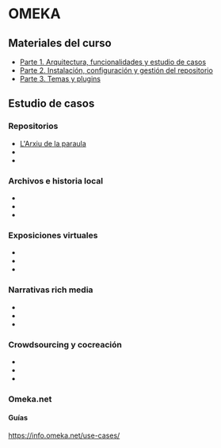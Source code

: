 # OMEKA

## Materiales del curso
* [Parte 1. Arquitectura, funcionalidades y estudio de casos](https://www.dropbox.com/s/mxigjxdtt09dncn/omeka_classic_1part.pdf?dl=0)
* [Parte 2. Instalación, configuración y gestión del repositorio](https://www.dropbox.com/s/ezxii505pib857u/omeka_classic_2part.pdf?dl=0)
* [Parte 3. Temas y plugins](https://www.dropbox.com/s/b9p1r55i8x8cf6v/omeka_classic_3part.pdf?dl=0)

## Estudio de casos
### Repositorios
* [L'Arxiu de la paraula](http://arxiudigital.ateneubcn.org/)
* []()
* []()
### Archivos e historia local
* []()
* []()
* []()
### Exposiciones virtuales
* []()
* []()
* []()
### Narrativas rich media
* []()
* []()
* []()
### Crowdsourcing y cocreación
* []()
* []()
* []()

### Omeka.net
#### Guías

https://info.omeka.net/use-cases/
